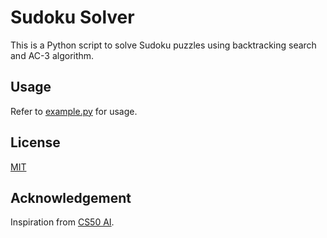 # Sudoku Solver

This is a Python script to solve Sudoku puzzles using backtracking search and AC-3 algorithm.

## Usage
Refer to [example.py](https://github.com/weien0905/sudoku-solver/blob/main/example.py) for usage.

## License
[MIT](https://github.com/weien0905/sudoku_solver/blob/main/LICENSE)

## Acknowledgement
Inspiration from [CS50 AI](https://cs50.harvard.edu/ai/2020/notes/3/).
